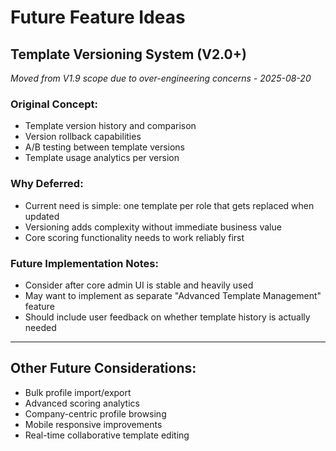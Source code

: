 # Future Feature Ideas

## Template Versioning System (V2.0+)
*Moved from V1.9 scope due to over-engineering concerns - 2025-08-20*

### Original Concept:
- Template version history and comparison
- Version rollback capabilities  
- A/B testing between template versions
- Template usage analytics per version

### Why Deferred:
- Current need is simple: one template per role that gets replaced when updated
- Versioning adds complexity without immediate business value
- Core scoring functionality needs to work reliably first

### Future Implementation Notes:
- Consider after core admin UI is stable and heavily used
- May want to implement as separate "Advanced Template Management" feature
- Should include user feedback on whether template history is actually needed

---

## Other Future Considerations:
- Bulk profile import/export
- Advanced scoring analytics
- Company-centric profile browsing
- Mobile responsive improvements
- Real-time collaborative template editing
